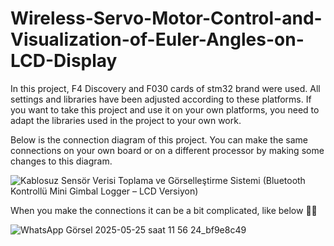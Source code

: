 # Wireless-Servo-Motor-Control-and-Visualization-of-Euler-Angles-on-LCD-Display

In this project, F4 Discovery and F030 cards of stm32 brand were used. All settings and libraries have been adjusted according to these platforms. If you want to take this project and use it on your own platforms, you need to adapt the libraries used in the project to your own work.

Below is the connection diagram of this project. You can make the same connections on your own board or on a different processor by making some changes to this diagram.

![Kablosuz Sensör Verisi Toplama ve Görselleştirme Sistemi (Bluetooth Kontrollü Mini Gimbal Logger – LCD Versiyon)](https://github.com/user-attachments/assets/d2acd7d9-24fb-4b48-aabf-729946f834b3)

When you make the connections it can be a bit complicated, like below 😵‍💫

![WhatsApp Görsel 2025-05-25 saat 11 56 24_bf9e8c49](https://github.com/user-attachments/assets/b4a2753c-d8c7-40a5-9bda-f1605d7ba24d)
